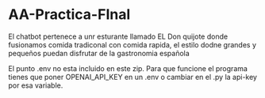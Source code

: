 # AA-Practica-FInal

El chatbot pertenece a unr esturante llamado EL Don quijote donde fusionamos comida tradiconal con comida rapida, el estilo dodne grandes y pequeños puedan disfrutar de la gastronomia española

El punto .env no esta incluido en este zip. Para que funcione el programa tienes que poner OPENAI_API_KEY en un .env o cambiar en el .py la api-key por esa variable.
